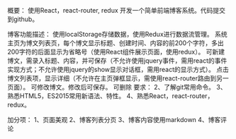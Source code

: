 概要：
使用React，react-router, redux 开发一个简单前端博客系统。代码提交到github。

博客功能描述：
使用localStorage存储数据，使用Redux进行数据流管理。
系统主页为博文列表页，每个博文显示标题、创建时间、内容的前200个字符，多出200字符的后面显示为省略号（使用React组件展示页面，使用redux）。
可新建博文，需录入标题、内容，并可保存（不允许使用jquery事件，需用react的事件实现方式；不允许使用jquery的show显示对话框，需用react的显示方式）。
点击博文列表项，显示详细（不允许在主页弹框显示，需使用react-router路由到另一页面）。
可修改博文。修改后可保存。
可删除
要求：
2、了解git常用命令。 
3、熟悉HTML5，ES2015常用新语法、特性。 
4、熟悉React，react-router，redux。

加分项：
1、页面美观 
2、博客列表分页 
3、博客内容使用markdown 
4、博客评论